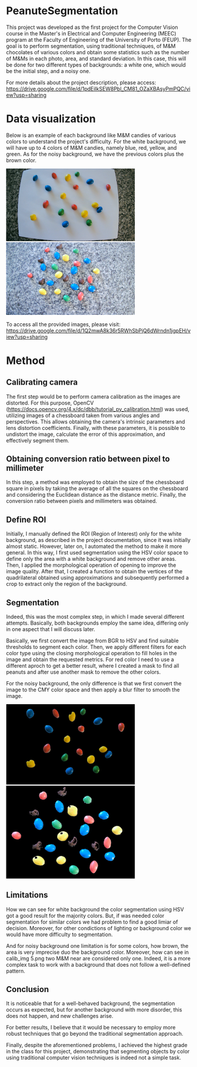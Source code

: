 # PeanuteSegmentation

This project was developed as the first project for the Computer Vision course in the Master's in Electrical and Computer Engineering (MEEC) program at the Faculty of Engineering of the University of Porto (FEUP). The goal is to perform segmentation, using traditional techniques, of M&M chocolates of various colors and obtain some statistics such as the number of M&Ms in each photo, area, and standard deviation. In this case, this will be done for two different types of backgrounds: a white one, which would be the initial step, and a noisy one.

For more details about the project description, please access: https://drive.google.com/file/d/1pdEiIkSEW8Pbl_CM81_OZaXBAsyPmPQC/view?usp=sharing

# Data visualization

Below is an example of each background like M&M candies of various colors to understand the project's difficulty. For the white background, we will have up to 4 colors of M&M candies, namely blue, red, yellow, and green. As for the noisy background, we have the previous colors plus the brown color.

<p float="middle">
    <img src="images/White Background.png" alt="White background" width="350"/>
    <img src="images/Noisy Background.png" alt="Noisy background" width="350"/>
</p>

To access all the provided images, please visit: https://drive.google.com/file/d/1Q2mwA8k36r5RWhSbPjQ6dWrndn1jgpEH/view?usp=sharing

# Method

## Calibrating camera

The first step would be to perform camera calibration as the images are distorted. For this purpose, OpenCV (https://docs.opencv.org/4.x/dc/dbb/tutorial_py_calibration.html) was used, utilizing images of a chessboard taken from various angles and perspectives. This allows obtaining the camera's intrinsic parameters and lens distortion coefficients. Finally, with these parameters, it is possible to undistort the image, calculate the error of this approximation, and effectively segment them.

## Obtaining conversion ratio between pixel to millimeter

In this step, a method was employed to obtain the size of the chessboard square in pixels by taking the average of all the squares on the chessboard and considering the Euclidean distance as the distance metric. Finally, the conversion ratio between pixels and millimeters was obtained.

## Define ROI

Initially, I manually defined the ROI (Region of Interest) only for the white background, as described in the project documentation, since it was initially almost static. However, later on, I automated the method to make it more general. In this way, I first used segmentation using the HSV color space to define only the area with a white background and remove other areas. Then, I applied the morphological operation of opening to improve the image quality. After that, I created a function to obtain the vertices of the quadrilateral obtained using approximations and subsequently performed a crop to extract only the region of the background.

## Segmentation

Indeed, this was the most complex step, in which I made several different attempts. Basically, both backgrounds employ the same idea, differing only in one aspect that I will discuss later.

Basically, we first convert the image from BGR to HSV and find suitable thresholds to segment each color. Then, we apply different filters for each color type using the closing morphological operation to fill holes in the image and obtain the requested metrics. For red color I need to use a different aproch to get a better result, where I created a mask to find all peanuts and after use another mask to remove the other colors.

For the noisy background, the only difference is that we first convert the image to the CMY color space and then apply a blur filter to smooth the image.

<p float="middle">
    <img src="images/White Background - Segmented.png" alt="White background segmented" width="350"/>
    <img src="images/Noisy Background - Segmented.png" alt="Noisy background segmented" width="350"/>
</p>


## Limitations

How we can see for white background the color segmentation using HSV got a good result for the majority colors. But, if was needed color segmentation for similar colors we had problem to find a good limiar of decision. Moreover, for other condictions of lighting or background color we would have more difficulty to segmentation.

And for noisy background one limitation is for some colors, how brown, the area is very imprecise duo the background color. Moreover, how can see in calib_img 5.png two M&M near are considered only one. Indeed, it is a more complex task to work with a background that does not follow a well-defined pattern.

## Conclusion

It is noticeable that for a well-behaved background, the segmentation occurs as expected, but for another background with more disorder, this does not happen, and new challenges arise.

For better results, I believe that it would be necessary to employ more robust techniques that go beyond the traditional segmentation approach.

Finally, despite the aforementioned problems, I achieved the highest grade in the class for this project, demonstrating that segmenting objects by color using traditional computer vision techniques is indeed not a simple task.
